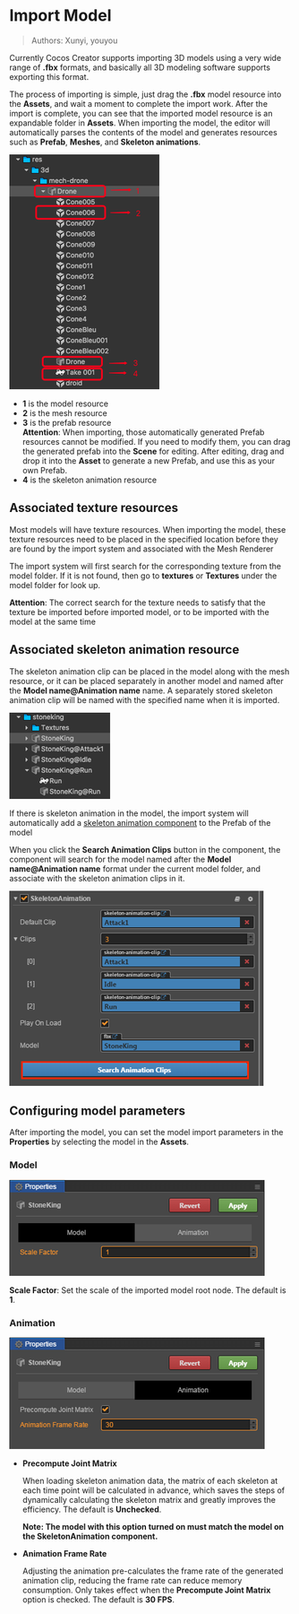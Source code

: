 # Import Model

> Authors: Xunyi, youyou

Currently Cocos Creator supports importing 3D models using a very wide range of **.fbx** formats, and basically all 3D modeling software supports exporting this format.

The process of importing is simple, just drag the **.fbx** model resource into the **Assets**, and wait a moment to complete the import work. After the import is complete, you can see that the imported model resource is an expandable folder in **Assets**. When importing the model, the editor will automatically parses the contents of the model and generates resources such as **Prefab**, **Meshes**, and **Skeleton animations**.

![import-model](./img/import-model.png)

- **1** is the model resource
- **2** is the mesh resource
- **3** is the prefab resource<br>
    **Attention**: When importing, those automatically generated Prefab resources cannot be modified. If you need to modify them, you can drag the generated prefab into the **Scene** for editing. After editing, drag and drop it into the **Asset** to generate a new Prefab, and use this as your own Prefab.
- **4** is the skeleton animation resource

## Associated texture resources

Most models will have texture resources. When importing the model, these texture resources need to be placed in the specified location before they are found by the import system and associated with the Mesh Renderer

The import system will first search for the corresponding texture from the model folder. If it is not found, then go to **textures** or **Textures** under the model folder for look up.

**Attention**: The correct search for the texture needs to satisfy that the texture be imported before imported model, or to be imported with the model at the same time

## Associated skeleton animation resource

The skeleton animation clip can be placed in the model along with the mesh resource, or it can be placed separately in another model and named after the **Model name@Animation name** name. A separately stored skeleton animation clip will be named with the specified name when it is imported.

![skeleton-animation-clip-name](./img/skeleton-animation-clip-name.png)

If there is skeleton animation in the model, the import system will automatically add a [skeleton animation component](skeleton-animation.md) to the Prefab of the model

When you click the **Search Animation Clips** button in the component, the component will search for the model named after the **Model name@Animation name** format under the current model folder, and associate with the skeleton animation clips in it.

![search-skeleton-animation](./img/search-skeleton-animation.png)

## Configuring model parameters

After importing the model, you can set the model import parameters in the **Properties** by selecting the model in the **Assets**.

### Model

![](img/scale.png)

**Scale Factor**: Set the scale of the imported model root node. The default is **1**.

### Animation

![](img/animation.png)

- **Precompute Joint Matrix**

  When loading skeleton animation data, the matrix of each skeleton at each time point will be calculated in advance, which saves the steps of dynamically calculating the skeleton matrix and greatly improves the efficiency. The default is **Unchecked**.

  **Note: The model with this option turned on must match the model on the SkeletonAnimation component.**

- **Animation Frame Rate**

  Adjusting the animation pre-calculates the frame rate of the generated animation clip, reducing the frame rate can reduce memory consumption. Only takes effect when the **Precompute Joint Matrix** option is checked. The default is **30 FPS**.
